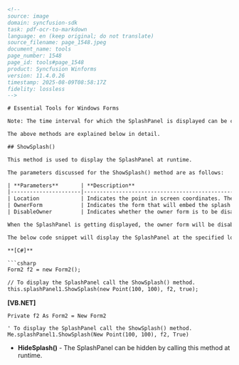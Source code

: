 ```html
<!--
source: image
domain: syncfusion-sdk
task: pdf-ocr-to-markdown
language: en (keep original; do not translate)
source_filename: page_1548.jpeg
document_name: tools
page_number: 1548
page_id: tools#page_1548
product: Syncfusion Winforms
version: 11.4.0.26
timestamp: 2025-08-09T08:58:17Z
fidelity: lossless
-->

# Essential Tools for Windows Forms

Note: The time interval for which the SplashPanel is displayed can be customized using the **Time Interval** settings provided in the SplashPanel control.

The above methods are explained below in detail.

## ShowSplash()

This method is used to display the SplashPanel at runtime.

The parameters discussed for the ShowSplash() method are as follows:

| **Parameters**       | **Description**                                                                 |
|----------------------|---------------------------------------------------------------------------------|
| Location             | Indicates the point in screen coordinates. The value can be 'Point.Empty'.     |
| OwnerForm            | Indicates the form that will embed the splash form.                            |
| DisableOwner         | Indicates whether the owner form is to be disabled.                            |

When the SplashPanel is getting displayed, the owner form will be disabled when the DisableOwner parameter is passed as 'True'. You can assign any form as the owner form.

The below code snippet will display the SplashPanel at the specified location with the owner form being disabled. The location will be effective only when the **DesktopAlignment** property is set as 'Custom'.

**[C#]**

```csharp
Form2 f2 = new Form2();

// To display the SplashPanel call the ShowSplash() method.
this.splashPanel1.ShowSplash(new Point(100, 100), f2, true);
```

**[VB.NET]**

```vbnet
Private f2 As Form2 = New Form2

' To display the SplashPanel call the ShowSplash() method.
Me.splashPanel1.ShowSplash(New Point(100, 100), f2, True)
```

- **HideSplash()** - The SplashPanel can be hidden by calling this method at runtime.
```
